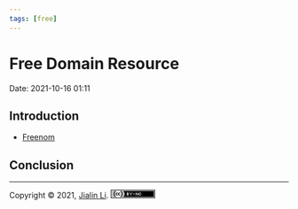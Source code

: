 ```yaml
---
tags: [free]
---
```

# Free Domain Resource
Date:  2021-10-16 01:11

##  Introduction

* [Freenom](https://my.freenom.com/)



## Conclusion


---
Copyright © 2021, [Jialin Li](https://github.com/keyskull).  [![Copyright](/80x15.png)](/LICENSE)